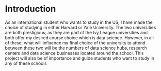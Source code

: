 # Introduction
As an international student who wants to study in the US, I have made the choice of studying in either Harvard or Yale University. The two universities are both prestigious; as they are part of the Ivy League universities and both offer my desired course choice which is data science. However, in all of these, what will influence my final choice of the university to attend between these two will be the numbers of data science hubs, research centers and data science businesses located around the school. This project will also be of importance and guide students who want to study in any of these schools
